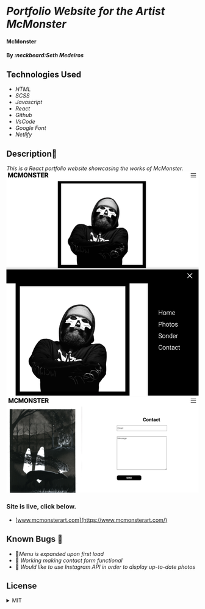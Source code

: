 # _Portfolio Website for the Artist McMonster_

#### McMonster

#### By _**:neckbeard:Seth Medeiros**_

## Technologies Used

- _HTML_
- _SCSS_
- _Javascript_
- _React_
- _Github_
- _VsCode_
- _Google Font_
- _Netlify_

## Description:memo:

_This is a React portfolio website showcasing the works of McMonster._
![Intro](/Intro.png)
![IntroMenu](/IntroWMenu.png)
![Intro](/Contact.png)

### Site is live, click below.

- [www.mcmonsterart.com](https://www.mcmonsterart.com/)

## Known Bugs :bug:

- :bug:_Menu is expanded upon first load_
- :construction: _Working making contact form functional_
- :construction: _Would like to use Instagram API in order to display up-to-date photos_

## License

<details>
  <summary>MIT</summary>
Copyright <2021> <Seth Medeiros>

Permission is hereby granted, free of charge, to any person obtaining a copy of this software and associated documentation files (the "Software"), to deal in the Software without restriction, including without limitation the rights to use, copy, modify, merge, publish, distribute, sublicense, and/or sell copies of the Software, and to permit persons to whom the Software is furnished to do so, subject to the following conditions:

The above copyright notice and this permission notice shall be included in all copies or substantial portions of the Software.

THE SOFTWARE IS PROVIDED "AS IS", WITHOUT WARRANTY OF ANY KIND, EXPRESS OR IMPLIED, INCLUDING BUT NOT LIMITED TO THE WARRANTIES OF MERCHANTABILITY, FITNESS FOR A PARTICULAR PURPOSE AND NONINFRINGEMENT. IN NO EVENT SHALL THE AUTHORS OR COPYRIGHT HOLDERS BE LIABLE FOR ANY CLAIM, DAMAGES OR OTHER LIABILITY, WHETHER IN AN ACTION OF CONTRACT, TORT OR OTHERWISE, ARISING FROM, OUT OF OR IN CONNECTION WITH THE SOFTWARE OR THE USE OR OTHER DEALINGS IN THE SOFTWARE.

</details>
